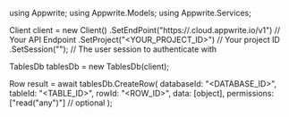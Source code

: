 using Appwrite;
using Appwrite.Models;
using Appwrite.Services;

Client client = new Client()
    .SetEndPoint("https://<REGION>.cloud.appwrite.io/v1") // Your API Endpoint
    .SetProject("<YOUR_PROJECT_ID>") // Your project ID
    .SetSession(""); // The user session to authenticate with

TablesDb tablesDb = new TablesDb(client);

Row result = await tablesDb.CreateRow(
    databaseId: "<DATABASE_ID>",
    tableId: "<TABLE_ID>",
    rowId: "<ROW_ID>",
    data: [object],
    permissions: ["read("any")"] // optional
);